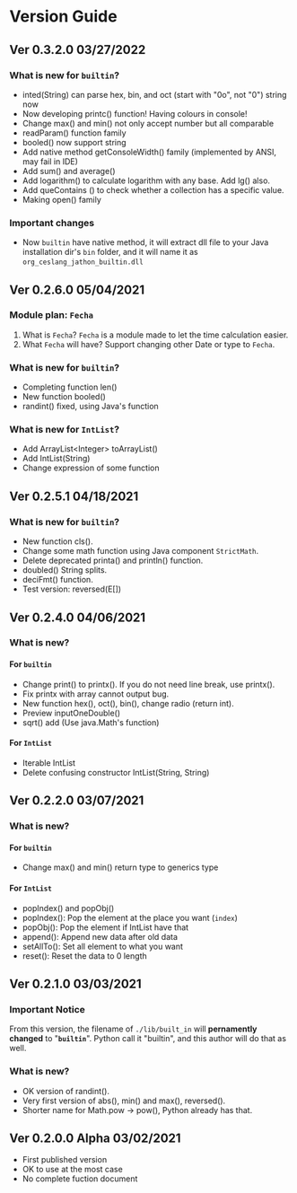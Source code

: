 Version Guide
=============

Ver 0.3.2.0 03/27/2022
----------------------

### What is new for `builtin`?

 * inted(String) can parse hex, bin, and oct (start with "0o", not "0") string now <br>
 * Now developing printc() function! Having colours in console! <br>
 * Change max() and min() not only accept number but all comparable<br>
 * readParam() function family <br>
 * booled() now support string <br>
 * Add native method getConsoleWidth() family (implemented by ANSI, may fail in IDE)<br>
 * Add sum() and average() <br>
 * Add logarithm() to calculate logarithm with any base. Add lg() also. <br>
 * Add queContains () to check whether a collection has a specific value.<br>
 * Making open() family <br>

### Important changes

* Now `builtin` have native method, it will extract dll file to your Java installation dir's `bin` folder,
  and it will name it as `org_ceslang_jathon_builtin.dll` <br>


Ver 0.2.6.0 05/04/2021
----------------------

### Module plan: `Fecha`
1. What is `Fecha`? `Fecha` is a module made to let the time calculation easier.
2. What `Fecha` will have? Support changing other Date or type to `Fecha`.

### What is new for `builtin`?
* Completing function len()
* New function booled()
* randint() fixed, using Java's function

### What is new for `IntList`?
* Add ArrayList&lt;Integer&gt; toArrayList()
* Add IntList(String)
* Change expression of some function 

Ver 0.2.5.1 04/18/2021
----------------------

### What is new for `builtin`?
* New function cls().
* Change some math function using Java component `StrictMath`.
* Delete deprecated printa() and println() function.
* doubled() String splits.
* deciFmt() function.
* Test version: reversed(E[])

Ver 0.2.4.0 04/06/2021
----------------------

### What is new?


#### For `builtin`
* Change print() to printx(). If you do not need line break, use printx().
* Fix printx with array cannot output bug.
* New function hex(), oct(), bin(), change radio (return int).
* Preview inputOneDouble()
* sqrt() add (Use java.Math's function)

#### For `IntList`
* Iterable IntList
* Delete confusing constructor IntList(String, String)


Ver 0.2.2.0 03/07/2021
----------------------
### What is new?

#### For `builtin`
* Change max() and min() return type to generics type

#### For `IntList`
* popIndex() and popObj()
 * popIndex(): Pop the element at the place you want (`index`)
 * popObj():   Pop the element if IntList have that
* append(): Append new data after old data
* setAllTo(): Set all element to what you want
* reset(): Reset the data to 0 length

Ver 0.2.1.0 03/03/2021
----------------------
### Important Notice

From this version, the filename of `./lib/built_in` will **pernamently
changed** to "**`builtin`**".
Python call it "builtin", and this author will do that as well.

### What is new?
* OK version of randint().
* Very first version of abs(), min() and max(), reversed().
* Shorter name for Math.pow -> pow(), Python already has that.

Ver 0.2.0.0 Alpha 03/02/2021
----------------------------

* First published version
* OK to use at the most case
* No complete fuction document
